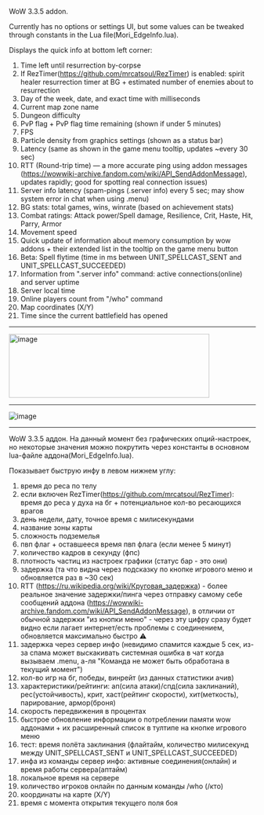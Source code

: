 WoW 3.3.5 addon.

Currently has no options or settings UI, but some values can be tweaked through constants in the Lua file(Mori_EdgeInfo.lua).

Displays the quick info at bottom left corner:

1) Time left until resurrection by-corpse
2) If RezTimer(https://github.com/mrcatsoul/RezTimer) is enabled: spirit healer resurrection timer at BG + estimated number of enemies about to resurrection
3) Day of the week, date, and exact time with milliseconds
4) Current map zone name
5) Dungeon difficulty
6) PvP flag + PvP flag time remaining (shown if under 5 minutes)
7) FPS
8) Particle density from graphics settings (shown as a status bar)
9) Latency (same as shown in the game menu tooltip, updates ~every 30 sec)
10) RTT (Round-trip time) — a more accurate ping using addon messages (https://wowwiki-archive.fandom.com/wiki/API_SendAddonMessage), updates rapidly; good for spotting real connection issues)
11) Server info latency (spam-pings (.server info) every 5 sec; may show system error in chat when using .menu)
12) BG stats: total games, wins, winrate (based on achievement stats)
13) Combat ratings: Attack power/Spell damage, Resilience, Crit, Haste, Hit, Parry, Armor
14) Movement speed
15) Quick update of information about memory consumption by wow addons + their extended list in the tooltip on the game menu button
16) Beta: Spell flytime (time in ms between UNIT_SPELLCAST_SENT and UNIT_SPELLCAST_SUCCEEDED)
17) Information from ".server info" command: active connections(online) and server uptime
18) Server local time
19) Online players count from "/who" command
20) Map coordinates (X/Y)
21) Time since the current battlefield has opened

--------------------------------

<img width="409" height="130" alt="image" src="https://github.com/user-attachments/assets/d6e879b5-5e11-480d-9349-12993e936b33" />

--------------------------------

![image](https://github.com/user-attachments/assets/566b9901-b0ba-45fa-ab93-59d31c470bd2)

--------------------------------

WoW 3.3.5 аддон. На данный момент без графических опций-настроек, но некоторые значения можно покрутить через константы в основном lua-файле аддона(Mori_EdgeInfo.lua).

Показывает быструю инфу в левом нижнем углу:

1) время до реса по телу
2) если включен RezTimer(https://github.com/mrcatsoul/RezTimer): время до реса у духа на бг + потенциальное кол-во ресающихся врагов
3) день недели, дату, точное время с милисекундами
4) название зоны карты
5) сложность подземелья
6) пвп флаг + оставшееся время пвп флага (если менее 5 минут)
7) количество кадров в секунду (фпс)
8) плотность частиц из настроек графики (статус бар - это они)
9) задержка (та что видна через подсказку по кнопке игрового меню и обновляется раз в ~30 сек)
10) RTT (https://ru.wikipedia.org/wiki/Круговая_задержка) - более реальное значение задержки/пинга через отправку самому себе сообщений аддона (https://wowwiki-archive.fandom.com/wiki/API_SendAddonMessage), в отличии от обычной задержки "из кнопки меню" - через эту цифру сразу будет видно если лагает интернет/есть проблемы с соединением, обновляется максимально быстро ⚠️ 
11) задержка через сервер инфо (невидимо спамится каждые 5 сек, из-за спама может выскакивать системная ошибка в чат когда вызываем .menu, а-ля "Команда не может быть обработана в текущий момент")
12) кол-во игр на бг, победы, винрейт (из данных статистики ачив)
13) характеристики/рейтинги: ап(сила атаки)/спд(сила заклинаний), рес(устойчивость), крит, хаст(рейтинг скорости), хит(меткость), парирование, армор(броня)
14) скорость передвижения в процентах
15) быстрое обновление информации о потреблении памяти wow аддонами + их расширенный список в тултипе на кнопке игрового меню
16) тест: время полёта заклинания (флайтайм, количество милисекунд между UNIT_SPELLCAST_SENT и UNIT_SPELLCAST_SUCCEEDED)
17) инфа из команды сервер инфо: активные соединения(онлайн) и время работы сервера(аптайм)
18) локальное время на сервере
19) количество игроков онлайн по данным команды /who (/кто)
20) координаты на карте (X/Y)
21) время с момента открытия текущего поля боя 
